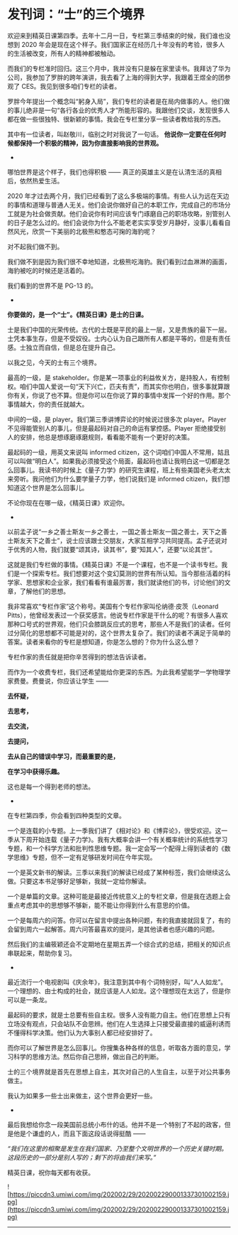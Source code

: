# 发刊词：“士”的三个境界

欢迎来到精英日课第四季。去年十二月一日，专栏第三季结束的时候，我们谁也没想到 2020 年会是现在这个样子。我们国家正在经历几十年没有的考验，很多人的生活被改变，所有人的精神都被触动。

而我们的专栏准时回归。这三个月中，我并没有只是躲在家里读书。我拜访了华为公司，我参加了罗胖的跨年演讲，我去看了上海的得到大学，我跟着王煜全的团参观了 CES。我见到很多咱们专栏的读者。

罗胖今年提出一个概念叫“躬身入局”，我们专栏的读者是在局内做事的人。他们做的事儿绝非是一句“各行各业的优秀人才”所能形容的。我跟他们交谈，发现很多人都在做一些很独特、很新颖的事情。我会在专栏里分享一些读者教给我的东西。

其中有一位读者，叫赵敬川，临别之时对我说了一句话。 **他说你一定要在任何时候都保持一个积极的精神，因为你直接影响我的世界观。**

*

哪怕世界是这个样子，我们也得积极 —— 真正的英雄主义是在认清生活的真相后，依然热爱生活。

2020 年才过去两个月，我们已经看到了这么多极端的事情。有些人认为远在天边的事情和道理与普通人无关。他们会说你做好自己的本职工作，完成自己的市场分工就是为社会做贡献。他们会说你有时间应该专门琢磨自己的职场攻略，别管别人的日子是怎么过的。他们会说你为什么不能老老实实享受岁月静好，没事儿看看自然风光，欣赏一下美丽的北极熊和憨态可掬的海豹呢？

对不起我们做不到。

我们做不到是因为我们很不幸地知道，北极熊吃海豹。我们看到过血淋淋的画面，海豹被吃的时候还是活着的。

我们看到的世界不是 PG-13 的。

*

 **你要做的，是一个“士”。《精英日课》是士的日课。**

士是我们中国的光荣传统。古代的士既是平民的最上一层，又是贵族的最下一层。士凭本事生存，但是不受奴役。士内心认为自己跟所有人都是平等的，但是有责任感。士独立而自信，但是总在提升自己。

以我之见，今天的士有三个境界。

最高的一级，是 stakeholder。你是某一项事业的利益攸关方，是持股人，有控制权。咱们中国人爱说一句“天下兴亡，匹夫有责”，而其实你也明白，很多事就算跟你有关，你说了也不算。但是你可以在你说了算的事情中发挥一个好的作用。那个事情越大，你的责任就越大。

中间的一级，是 player。我们第三季讲博弈论的时候说过很多次 player。Player 不见得能管别人的事儿，但是最起码对自己的命运有掌控感。Player 拒绝接受别人的安排，他总是想琢磨琢磨规则，看看能不能有一个更好的决策。

最起码的一级，用英文来说叫 informed citizen，这个词咱们中国人不常用，姑且可以叫做“明白人”。如果我必须接受这个局面，最起码也请让我明白这一切都是怎么回事儿。我读书的时候上《量子力学》的研究生课程，班上有些美国老头老太太来旁听。我问他们为什么要学量子力学，他们说我们是 informed citizen，我们想知道这个世界是怎么回事儿。

不论你现在在哪一级，《精英日课》欢迎你。

*

以前孟子说“一乡之善士斯友一乡之善士，一国之善士斯友一国之善士，天下之善士斯友天下之善士”，说士应该跟士交朋友，大家互相学习共同提高。孟子还说对于优秀的人物，我们就要“颂其诗，读其书”，要“知其人”，还要“以论其世”。

这就是我们专栏做的事情。《精英日课》不是一个课程，也不是一个读书专栏。我们是一个探索专栏。我们想要对这个变幻莫测的世界有所认知。当今那些活着的科学家、思想家和企业家，我们看看有谁最厉害，我们就读他们的书，讨论他们的文章，了解他们的思想。

我非常喜欢“专栏作家”这个称号。美国有个专栏作家叫伦纳德·皮茨（Leonard Pitts），他曾经发表过一个获奖感言。他说专栏作家是干什么的呢？有很多人喜欢那种口号式的世界观，他们只会膝跳反应式的思考，那些人不是我们的读者。任何过分简化的思想都不可能是对的，这个世界太复杂了。我们的读者不满足于简单的答案。读者来看你的专栏是想知道，你是怎么想的？你为什么这么想？

专栏作家的责任就是把你辛苦得到的想法告诉读者。

而作为一个收费专栏，我们还希望能给你更深的东西。为此我希望能学一学物理学家费曼。费曼说，你应该让学生 ——

 **去怀疑，**

 **去思考，**

 **去交流，**

 **去提问，**

 **去从自己的错误中学习，而最重要的是，**

 **在学习中获得乐趣。**

这也是每一个得到老师的想法。

*

在专栏第四季，你会看到四种类型的文章。

一个是连载的小专题。上一季我们讲了《相对论》和《博弈论》，很受欢迎。这一季从下周开始连载《量子力学》。我有大概率会讲一个有关概率统计的系统性学习专题，和一个科学方法和批判性思维专题。我一定会写一个配得上得到读者的《数学思维》专题，但不一定有足够研发时间在今年实现。

一个是英文新书的解读。三季以来我们的解读已经成了某种标签，我们会继续这么做。只要这本书足够好足够新，我就一定给你解读。

一个是单篇的文章。这种可能是最接近传统意义上的专栏文章，但是我在选题上会重点考虑其中的思想够不够新，能不能让你得到什么有意思的价值。

一个是每周六的问答。你可以在留言中提出各种问题，有的我直接就回复了，有的会留到周六一起解答。周六问答最喜欢的提问，是其他读者也感兴趣的问题。

然后我们的主编筱颖还会不定期地在星期五弄一个综合式的总结，把相关的知识点串联起来，帮助你复习。

*

最近流行一个电视剧叫《庆余年》，我注意到其中有个词特别好，叫“人人如龙”。一个理想的、由士构成的社会，就应该是人人如龙。这个理想现在太远了，但是你可以是一条龙。

最起码的要求，就是士总要有些自主权。很多人没有能力自主。他们在思想上只有立场没有观点，只会站队不会思辨。他们在人生选择上只接受最直接的威逼利诱而不懂得科学决策。他们认为大事别人都已经安排好了。

而你可以了解世界是怎么回事儿。你搜集各种各样的信息，听取各方面的意见，学习科学的思维方法。然后你自己思辨，做出自己的判断。

士的三个境界就是首先在思想上自主，其次对自己的人生自主，以至于对公共事务做主。

我认为如果多一些士出来做主，这个世界会更好一些。

*

最后我想给你念一段美国前总统小布什的话。他并不是一个特别了不起的政客，但是他是个谦虚的人，而且下面这段话说得挺酷 ——

 *“我们在这里的相聚是发生在我们国家、乃至整个文明世界的一个历史关键时期。这段历史的一部分是别人写的；剩下的将由我们来写。”*

精英日课，祝你每天都有收获。

![https://piccdn3.umiwi.com/img/202002/29/202002290001337301002159.jpg](https://piccdn3.umiwi.com/img/202002/29/202002290001337301002159.jpg)

---
